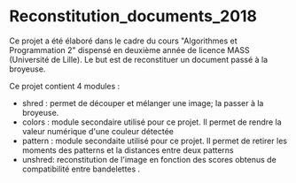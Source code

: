 # Reconstitution_documents_2018
Ce projet a été élaboré dans le cadre du cours "Algorithmes et Programmation 2" dispensé en deuxième année de licence MASS (Université de Lille). Le but est de reconstituer un document passé à la broyeuse.

Ce projet contient 4 modules :
- shred : permet de découper et mélanger une image; la passer à la broyeuse. 
- colors : module secondaire utilisé pour ce projet. Il permet de rendre la valeur numérique d'une couleur détectée
- pattern : module secondaite utilisé pour ce projet. Il permet de retirer les moments des patterns et la distances entre deux patterns
- unshred: reconstitution de l'image en fonction des scores obtenus de compatibilité entre bandelettes .
